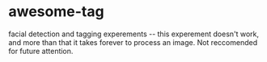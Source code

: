 # awesome-tag
facial detection and tagging experements -- this experement doesn't work, and more than that it takes forever to process an image. Not reccomended for future attention.
